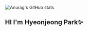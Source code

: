 
![Anurag's GitHub stats](https://github-readme-stats.vercel.app/api?username=hyeonjeongs&show_icons=true&theme=radical)

## HI I'm Hyeonjeong Park✨
